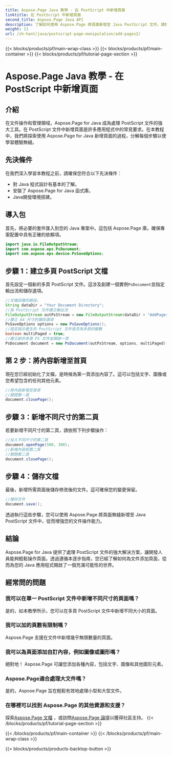 ```yaml
---
title: Aspose.Page Java 教學 - 在 PostScript 中新增頁面
linktitle: 在 PostScript 中新增頁面
second_title: Aspose.Page Java API
description: 了解如何使用 Aspose.Page 將頁面新增至 Java PostScript 文件。請按照我們的逐步指南進行無縫文件操作。
weight: 11
url: /zh-hant/java/postscript-page-manipulation/add-pages2/
---
```


{{< blocks/products/pf/main-wrap-class >}}
{{< blocks/products/pf/main-container >}}
{{< blocks/products/pf/tutorial-page-section >}}

# Aspose.Page Java 教學 - 在 PostScript 中新增頁面

## 介紹
在文件操作和管理領域，Aspose.Page for Java 成為處理 PostScript 文件的強大工具。在 PostScript 文件中新增頁面是許多應用程式中的常見要求。在本教程中，我們將探索使用 Aspose.Page for Java 新增頁面的過程，分解每個步驟以使學習體驗無縫。
## 先決條件
在我們深入學習本教程之前，請確保您符合以下先決條件：
- 對 Java 程式設計有基本的了解。
- 安裝了 Aspose.Page for Java 函式庫。
- Java開發環境搭建。
## 導入包
首先，將必要的套件匯入到您的 Java 專案中。這包括 Aspose.Page 庫。確保專案配置中具有正確的依賴項。
```java
import java.io.FileOutputStream;
import com.aspose.eps.PsDocument;
import com.aspose.eps.device.PsSaveOptions;
```
## 步驟 1：建立多頁 PostScript 文檔
首先設定一個新的多頁 PostScript 文件。這涉及創建一個實例`PsDocument`並指定輸出流和儲存選項。
```java
//文檔目錄的路徑。
String dataDir = "Your Document Directory";
//為 PostScript 文件建立輸出流
FileOutputStream outPsStream = new FileOutputStream(dataDir + "AddPages2_outPS.ps");
//建立 A4 尺寸的儲存選項
PsSaveOptions options = new PsSaveOptions();
//設定指示產生的 PostScript 文件是否為多頁的變數
boolean multiPaged = true;
//建立新的多頁 PS 文件並開啟一頁
PsDocument document = new PsDocument(outPsStream, options, multiPaged);
```
## 第 2 步：將內容新增至首頁
現在您已經初始化了文檔，是時候為第一頁添加內容了。這可以包括文字、圖像或您希望包含的任何其他元素。
```java
//將內容新增至首頁
//關閉第一頁
document.closePage();
```
## 步驟 3：新增不同尺寸的第二頁
若要新增不同尺寸的第二頁，請依照下列步驟操作：
```java
//加入不同尺寸的第二頁
document.openPage(500, 300);
//新增內容到第二頁
//關閉第二頁
document.closePage();
```
## 步驟 4：儲存文檔
最後，新增所需頁面後儲存修改後的文件。這可確保您的變更保留。
```java
//儲存文件
document.save();
```
透過執行這些步驟，您可以使用 Aspose.Page 將頁面無縫新增至 Java PostScript 文件中，從而增強您的文件操作能力。
## 結論
Aspose.Page for Java 提供了處理 PostScript 文件的強大解決方案，讓開發人員能夠輕鬆操作頁面。透過遵循本逐步指南，您已經了解如何為文件添加頁面，從而為您的 Java 應用程式開啟了一個充滿可能性的世界。
## 經常問的問題
### 我可以在單一 PostScript 文件中新增不同尺寸的頁面嗎？
是的，如本教學所示，您可以在多頁 PostScript 文件中新增不同大小的頁面。
### 我可以加的頁數有限制嗎？
Aspose.Page 支援在文件中新增幾乎無限數量的頁面。
### 我可以為頁面添加自訂內容，例如圖像或圖形嗎？
絕對地！ Aspose.Page 可讓您添加各種內容，包括文字、圖像和其他圖形元素。
### Aspose.Page適合處理大文件嗎？
是的，Aspose.Page 旨在輕鬆有效地處理小型和大型文件。
### 在哪裡可以找到 Aspose.Page 的其他資源和支援？
探索[Aspose.Page 文檔](https://reference.aspose.com/page/java/) ，或訪問[Aspose.Page 論壇](https://forum.aspose.com/c/page/39)以獲得社區支持。
{{< /blocks/products/pf/tutorial-page-section >}}

{{< /blocks/products/pf/main-container >}}
{{< /blocks/products/pf/main-wrap-class >}}

{{< blocks/products/products-backtop-button >}}
